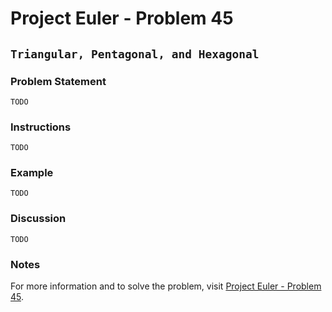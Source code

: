 # Project Euler - Problem 45

## `Triangular, Pentagonal, and Hexagonal`

### Problem Statement

`TODO`

### Instructions

`TODO`

### Example

`TODO`

### Discussion

`TODO`

### Notes

For more information and to solve the problem, visit [Project Euler - Problem 45](https://projecteuler.net/problem=45).
